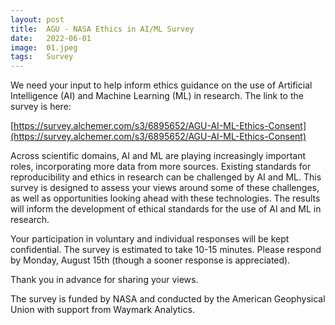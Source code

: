 ```yaml
---
layout: post
title:  AGU - NASA Ethics in AI/ML Survey
date:   2022-06-01
image:  01.jpeg
tags:   Survey
---
```


We need your input to help inform ethics guidance on the use of Artificial Intelligence (AI) and Machine Learning (ML) in research.  The link to the survey is here:
 
[https://survey.alchemer.com/s3/6895652/AGU-AI-ML-Ethics-Consent](https://survey.alchemer.com/s3/6895652/AGU-AI-ML-Ethics-Consent)
 
Across scientific domains, AI and ML are playing increasingly important roles, incorporating more data from more sources.  Existing standards for reproducibility and ethics in research can be challenged by AI and ML.  This survey is designed to assess your views around some of these challenges, as well as opportunities looking ahead with these technologies.  The results will inform the development of ethical standards for the use of AI and ML in research.
 
Your participation in voluntary and individual responses will be kept confidential.  The survey is estimated to take 10-15 minutes.  Please respond by Monday, August 15th (though a sooner response is appreciated).
 
Thank you in advance for sharing your views.
 
The survey is funded by NASA and conducted by the American Geophysical Union with support from Waymark Analytics.

